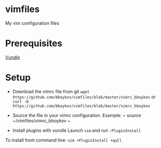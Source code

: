 # vimfiles
My vim configuration files

# Prerequisites
[Vundle](https://github.com/VundleVim/Vundle.vim)

# Setup
- Download the vimrc file from git
`wget https://github.com/bboykov/vimfiles/blob/master/vimrc_bboykov`
or
`curl -O https://github.com/bboykov/vimfiles/blob/master/vimrc_bboykov`

- Source the file in your vimrc configuration. Example:
~
source ~/vimfiles/vimrc_bboykov
~
- Install plugins with vundle
Launch `vim` and run `:PluginInstall`

To install from command line: `vim +PluginInstall +qall`



